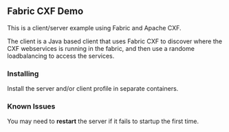 ## Fabric CXF Demo

This is a client/server example using Fabric and Apache CXF.

The client is a Java based client that uses Fabric CXF to discover where the CXF webservices is running in the fabric,
and then use a randome loadbalancing to access the services. 

### Installing

Install the server and/or client profile in separate containers.

### Known Issues

You may need to **restart** the server if it fails to startup the first time.

